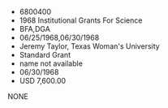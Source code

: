 * 6800400
* 1968 Institutional Grants For Science
* BFA,DGA
* 06/25/1968,06/30/1968
* Jeremy Taylor, Texas Woman's University
* Standard Grant
*   name not available
* 06/30/1968
* USD 7,600.00

NONE